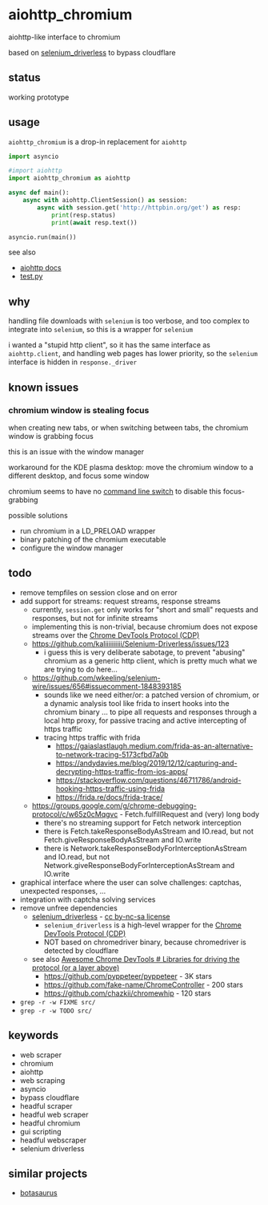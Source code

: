 # aiohttp_chromium

aiohttp-like interface to chromium

based on [selenium_driverless](https://github.com/kaliiiiiiiiii/Selenium-Driverless) to bypass cloudflare



## status

working prototype



## usage

`aiohttp_chromium` is a drop-in replacement for `aiohttp`

```py
import asyncio

#import aiohttp
import aiohttp_chromium as aiohttp

async def main():
    async with aiohttp.ClientSession() as session:
        async with session.get('http://httpbin.org/get') as resp:
            print(resp.status)
            print(await resp.text())

asyncio.run(main())
```

see also

- [aiohttp docs](https://docs.aiohttp.org/en/stable/client.html)
- [test.py](test.py)



## why

handling file downloads with `selenium` is too verbose,
and too complex to integrate into `selenium`,
so this is a wrapper for `selenium`

i wanted a "stupid http client",
so it has the same interface as `aiohttp.client`,
and handling web pages has lower priority,
so the `selenium` interface is hidden in `response._driver`



## known issues



### chromium window is stealing focus

when creating new tabs, or when switching between tabs,
the chromium window is grabbing focus

this is an issue with the window manager

workaround for the KDE plasma desktop:
move the chromium window to a different desktop,
and focus some window

chromium seems to have no
[command line switch](https://peter.sh/experiments/chromium-command-line-switches/)
to disable this focus-grabbing

possible solutions

- run chromium in a LD_PRELOAD wrapper
- binary patching of the chromium executable
- configure the window manager



## todo

- remove tempfiles on session close and on error
- add support for streams: request streams, response streams
  - currently, `session.get` only works for "short and small" requests and responses, but not for infinite streams
  - implementing this is non-trivial, because chromium does not expose streams over the [Chrome DevTools Protocol (CDP)](https://chromedevtools.github.io/devtools-protocol/)
  - https://github.com/kaliiiiiiiiii/Selenium-Driverless/issues/123
    - i guess this is very deliberate sabotage, to prevent "abusing" chromium as a generic http client, which is pretty much what we are trying to do here...
  - https://github.com/wkeeling/selenium-wire/issues/656#issuecomment-1848393185
    - sounds like we need either/or: a patched version of chromium, or a dynamic analysis tool like frida to insert hooks into the chromium binary ... to pipe all requests and responses through a local http proxy, for passive tracing and active intercepting of https traffic
    - tracing https traffic with frida
      - https://gaiaslastlaugh.medium.com/frida-as-an-alternative-to-network-tracing-5173cfbd7a0b
      - https://andydavies.me/blog/2019/12/12/capturing-and-decrypting-https-traffic-from-ios-apps/
      - https://stackoverflow.com/questions/46711786/android-hooking-https-traffic-using-frida
      - https://frida.re/docs/frida-trace/
  - https://groups.google.com/g/chrome-debugging-protocol/c/w65z0cMqgvc - Fetch.fulfillRequest and (very) long body
    - there's no streaming support for Fetch network interception
    - there is Fetch.takeResponseBodyAsStream and IO.read, but not Fetch.giveResponseBodyAsStream and IO.write
    - there is Network.takeResponseBodyForInterceptionAsStream and IO.read, but not Network.giveResponseBodyForInterceptionAsStream and IO.write
- graphical interface where the user can solve challenges: captchas, unexpected responses, ...
- integration with captcha solving services
- remove unfree dependencies
  - [selenium_driverless](https://github.com/kaliiiiiiiiii/Selenium-Driverless) - [cc by-nc-sa license](http://creativecommons.org/licenses/by-nc-sa/4.0/)
    - `selenium_driverless` is a high-level wrapper for the [Chrome DevTools Protocol (CDP)](https://chromedevtools.github.io/devtools-protocol/)
    - NOT based on chromedriver binary, because chromedriver is detected by cloudflare
  - see also [Awesome Chrome DevTools # Libraries for driving the protocol (or a layer above)](https://github.com/ChromeDevTools/awesome-chrome-devtools?tab=readme-ov-file#libraries-for-driving-the-protocol-or-a-layer-above)
    - https://github.com/pyppeteer/pyppeteer - 3K stars
    - https://github.com/fake-name/ChromeController - 200 stars
    - https://github.com/chazkii/chromewhip - 120 stars
- `grep -r -w FIXME src/`
- `grep -r -w TODO src/`



## keywords

- web scraper
- chromium
- aiohttp
- web scraping
- asyncio
- bypass cloudflare
- headful scraper
- headful web scraper
- headful chromium
- gui scripting
- headful webscraper
- selenium driverless



## similar projects

- [botasaurus](https://github.com/omkarcloud/botasaurus)
